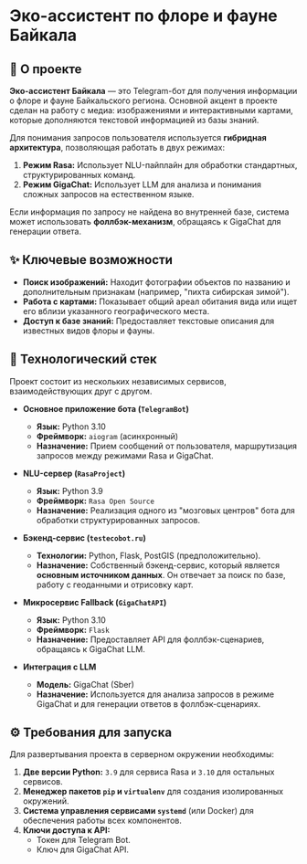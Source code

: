 # Эко-ассистент по флоре и фауне Байкала

## 📖 О проекте

**Эко-ассистент Байкала** — это Telegram-бот для получения информации о флоре и фауне Байкальского региона. Основной акцент в проекте сделан на работу с медиа: изображениями и интерактивными картами, которые дополняются текстовой информацией из базы знаний.

Для понимания запросов пользователя используется **гибридная архитектура**, позволяющая работать в двух режимах:
1.  **Режим Rasa:** Использует NLU-пайплайн для обработки стандартных, структурированных команд.
2.  **Режим GigaChat:** Использует LLM для анализа и понимания сложных запросов на естественном языке.

Если информация по запросу не найдена во внутренней базе, система может использовать **фоллбэк-механизм**, обращаясь к GigaChat для генерации ответа.

## ✨ Ключевые возможности

*   **Поиск изображений:** Находит фотографии объектов по названию и дополнительным признакам (например, "пихта сибирская зимой").
*   **Работа с картами:** Показывает общий ареал обитания вида или ищет его вблизи указанного географического места.
*   **Доступ к базе знаний:** Предоставляет текстовые описания для известных видов флоры и фауны.

## 🚀 Технологический стек

Проект состоит из нескольких независимых сервисов, взаимодействующих друг с другом.

*   **Основное приложение бота (`TelegramBot`)**
    *   **Язык:** Python 3.10
    *   **Фреймворк:** `aiogram` (асинхронный)
    *   **Назначение:** Прием сообщений от пользователя, маршрутизация запросов между режимами Rasa и GigaChat.

*   **NLU-сервер (`RasaProject`)**
    *   **Язык:** Python 3.9
    *   **Фреймворк:** `Rasa Open Source`
    *   **Назначение:** Реализация одного из "мозговых центров" бота для обработки структурированных запросов.

*   **Бэкенд-сервис (`testecobot.ru`)**
    *   **Технологии:** Python, Flask, PostGIS (предположительно).
    *   **Назначение:** Собственный бэкенд-сервис, который является **основным источником данных**. Он отвечает за поиск по базе, работу с геоданными и отрисовку карт.

*   **Микросервис Fallback (`GigaChatAPI`)**
    *   **Язык:** Python 3.10
    *   **Фреймворк:** `Flask`
    *   **Назначение:** Предоставляет API для фоллбэк-сценариев, обращаясь к GigaChat LLM.

*   **Интеграция с LLM**
    *   **Модель:** GigaChat (Sber)
    *   **Назначение:** Используется для анализа запросов в режиме GigaChat и для генерации ответов в фоллбэк-сценариях.

## ⚙️ Требования для запуска

Для развертывания проекта в серверном окружении необходимы:

1.  **Две версии Python:** `3.9` для сервиса Rasa и `3.10` для остальных сервисов.
2.  **Менеджер пакетов `pip` и `virtualenv`** для создания изолированных окружений.
3.  **Система управления сервисами `systemd`** (или Docker) для обеспечения работы всех компонентов.
4.  **Ключи доступа к API:**
    *   Токен для Telegram Bot.
    *   Ключ для GigaChat API.
